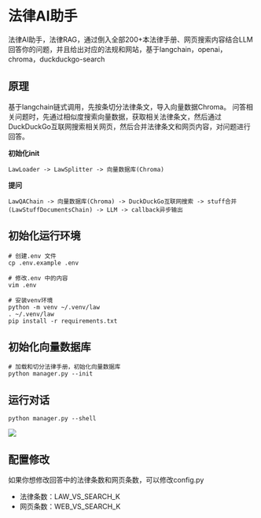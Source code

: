 法律AI助手
=========

法律AI助手，法律RAG，通过倒入全部200+本法律手册、网页搜索内容结合LLM回答你的问题，并且给出对应的法规和网站，基于langchain，openai，chroma，duckduckgo-search

## 原理

基于langchain链式调用，先按条切分法律条文，导入向量数据Chroma。
问答相关问题时，先通过相似度搜索向量数据，获取相关法律条文，然后通过DuckDuckGo互联网搜索相关网页，然后合并法律条文和网页内容，对问题进行回答。

**初始化init**
```
LawLoader -> LawSplitter -> 向量数据库(Chroma)
```

**提问**
```
LawQAChain -> 向量数据库(Chroma) -> DuckDuckGo互联网搜索 -> stuff合并(LawStuffDocumentsChain) -> LLM -> callback异步输出
```
  
## 初始化运行环境

```
# 创建.env 文件
cp .env.example .env

# 修改.env 中的内容
vim .env

# 安装venv环境
python -m venv ~/.venv/law
. ~/.venv/law
pip install -r requirements.txt
```

## 初始化向量数据库

```
# 加载和切分法律手册，初始化向量数据库
python manager.py --init
```

## 运行对话

```
python manager.py --shell
```

<a href="https://sm.ms/image/7E4zMpbafCPvNxX" target="_blank"><img src="https://s2.loli.net/2023/10/19/7E4zMpbafCPvNxX.png"></a>

## 配置修改

如果你想修改回答中的法律条数和网页条数，可以修改config.py
- 法律条数：LAW_VS_SEARCH_K
- 网页条数：WEB_VS_SEARCH_K
